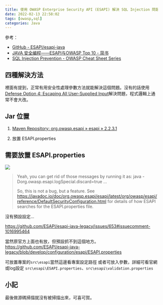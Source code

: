 ```yaml
---
title: 使用 OWASP Enterprise Security API (ESAPI) 解決 SQL Injection 問題
date: 2022-02-13 22:58:02
tags: [owasp,sql]
categories: Java
---
```



參考：
- [GitHub - ESAPI/esapi-java](https://github.com/ESAPI/esapi-java)
- [JAVA 安全编程——ESAPI与OWASP Top 10 - 简书](https://www.jianshu.com/p/cab2ba5e5ca5)
- [SQL Injection Prevention - OWASP Cheat Sheet Series](https://cheatsheetseries.owasp.org/cheatsheets/SQL_Injection_Prevention_Cheat_Sheet.html)

<!--more-->

## 四種解決方法

裡面有提到，正常有用安全性處理參數方法就能解決這個問題。沒有的話使用[Defense Option 4: Escaping All User-Supplied Input](https://cheatsheetseries.owasp.org/cheatsheets/SQL_Injection_Prevention_Cheat_Sheet.html#defense-option-4-escaping-all-user-supplied-input)解決問題，程式邏輯上通常不會大改。

## Jar 位置

1. [Maven Repository: org.owasp.esapi » esapi » 2.2.3.1](https://mvnrepository.com/artifact/org.owasp.esapi/esapi/2.2.3.1)

2. 放置 ESAPI.properties

## 需要放置 ESAPI.properties

![](https://i.imgur.com/xUvtMdb.png)


> Yeah, you can get rid of those messages by running it as:
> java -Dorg.owasp.esapi.logSpecial.discard=true ...
> 
> So, this is not a bug, but a feature. See https://javadoc.io/doc/org.owasp.esapi/esapi/latest/org/owasp/esapi/reference/DefaultSecurityConfiguration.html for details of how ESAPI searches for the ESAPI.properties file.

沒有預設設定...

https://github.com/ESAPI/esapi-java-legacy/issues/653#issuecomment-1016995464


當然原官方上面也有放，但預設抓不到這個地方。
https://github.com/ESAPI/esapi-java-legacy/blob/develop/configuration/esapi/ESAPI.properties


可放置專案的`src\esapi`當然這邊看專案設定路徑
或者可放入參數，詳細可看官網或log設定
`src\esapi\ESAPI.properties`、`src\esapi\validation.properties`


## 小記

最後做源碼掃描就沒有被掃描出來，可喜可賀。